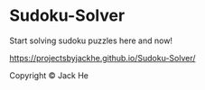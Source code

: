 # Sudoku-Solver

Start solving sudoku puzzles here and now!

https://projectsbyjackhe.github.io/Sudoku-Solver/

Copyright © Jack He
